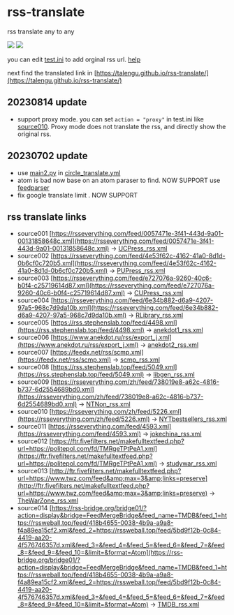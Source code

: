 # rss-translate

rss translate any to any

![](https://github.com/kamonka/rss-translate/workflows/circle_translate/badge.svg)
![](https://github.com/kamonka/rss-translate/workflows/Deploy/badge.svg)

you can edit [test.ini](https://github.com/ueui/rss-translate/edit/main/test.ini) to add orginal rss url. [help](https://github.com/ueui/rss/issues/2)

next find the translated link in [https://talengu.github.io/rss-translate/](https://talengu.github.io/rss-translate/)

## 20230814 update
- support proxy mode. you can set `action = "proxy"` in test.ini like [source010](https://github.com/ueui/rss-translate/blob/f6648c5262f4fa0926310dbe43fff820bf727ac7/test.ini#L67).
 Proxy mode does not translate the rss, and directly show the original rss.

## 20230702 update 
- use [main2.py](https://github.com/ueui/rss-translate/blob/main/main2.py) in [circle_translate.yml](https://github.com/ueui/rss-translate/blob/aeb61bc36eb1a22fd003677b5209291cf7cb4a87/.github/workflows/circle_translate.yml#L38)
- atom is bad now base on an atom paraser to find. NOW SUPPORT
        use [feedparser](https://pythonhosted.org/feedparser/)
- fix google translate limit . NOW SUPPORT

## rss translate links
 - source001 [https://rsseverything.com/feed/0057471e-3f41-443d-9a01-00131858648c.xml](https://rsseverything.com/feed/0057471e-3f41-443d-9a01-00131858648c.xml) -> [UCPress_rss.xml](rss/UCPress_rss.xml)
 - source002 [https://rsseverything.com/feed/4e53f62c-4162-41a0-8d1d-0b6cf0c720b5.xml](https://rsseverything.com/feed/4e53f62c-4162-41a0-8d1d-0b6cf0c720b5.xml) -> [PUPress_rss.xml](rss/PUPress_rss.xml)
 - source003 [https://rsseverything.com/feed/e727076a-9260-40c6-b0f4-c25719614d87.xml](https://rsseverything.com/feed/e727076a-9260-40c6-b0f4-c25719614d87.xml) -> [CUPress_rss.xml](rss/CUPress_rss.xml)
 - source004 [https://rsseverything.com/feed/6e34b882-d6a9-4207-97a5-968c7d9da10b.xml](https://rsseverything.com/feed/6e34b882-d6a9-4207-97a5-968c7d9da10b.xml) -> [RLibrary_rss.xml](rss/RLibrary_rss.xml)
 - source005 [https://rss.stephenslab.top/feed/4498.xml](https://rss.stephenslab.top/feed/4498.xml) -> [anekdot1_rss.xml](rss/anekdot1_rss.xml)
 - source006 [https://www.anekdot.ru/rss/export_j.xml](https://www.anekdot.ru/rss/export_j.xml) -> [anekdot2_rss.xml](rss/anekdot2_rss.xml)
 - source007 [https://feedx.net/rss/scmp.xml](https://feedx.net/rss/scmp.xml) -> [scmp_rss.xml](rss/scmp_rss.xml)
 - source008 [https://rss.stephenslab.top/feed/5049.xml](https://rss.stephenslab.top/feed/5049.xml) -> [libgen_rss.xml](rss/libgen_rss.xml)
 - source009 [https://rsseverything.com/zh/feed/738019e8-a62c-4816-b737-6d2554689bd0.xml](https://rsseverything.com/zh/feed/738019e8-a62c-4816-b737-6d2554689bd0.xml) -> [NTNon_rss.xml](rss/NTNon_rss.xml)
 - source010 [https://rsseverything.com/zh/feed/5226.xml](https://rsseverything.com/zh/feed/5226.xml) -> [NYTbestsellers_rss.xml](rss/NYTbestsellers_rss.xml)
 - source011 [https://rsseverything.com/feed/4593.xml](https://rsseverything.com/feed/4593.xml) -> [jokechina_rss.xml](rss/jokechina_rss.xml)
 - source012 [https://ftr.fivefilters.net/makefulltextfeed.php?url=https://politepol.com/fd/TMRgeTPtPeA1.xml](https://ftr.fivefilters.net/makefulltextfeed.php?url=https://politepol.com/fd/TMRgeTPtPeA1.xml) -> [studywar_rss.xml](rss/studywar_rss.xml)
 - source013 [http://ftr.fivefilters.net/makefulltextfeed.php?url=https://www.twz.com/feed&amp;max=3&amp;links=preserve](http://ftr.fivefilters.net/makefulltextfeed.php?url=https://www.twz.com/feed&amp;max=3&amp;links=preserve) -> [TheWarZone_rss.xml](rss/TheWarZone_rss.xml)
 - source014 [https://rss-bridge.org/bridge01/?action=display&bridge=FeedMergeBridge&feed_name=TMDB&feed_1=https://rssweball.top/feed/418b4655-0038-4b9a-a9a8-f4a89ea15cf2.xml&feed_2=https://rssweball.top/feed/5bd9f12b-0c84-4419-aa20-4f576746357d.xml&feed_3=&feed_4=&feed_5=&feed_6=&feed_7=&feed_8=&feed_9=&feed_10=&limit=&format=Atom](https://rss-bridge.org/bridge01/?action=display&bridge=FeedMergeBridge&feed_name=TMDB&feed_1=https://rssweball.top/feed/418b4655-0038-4b9a-a9a8-f4a89ea15cf2.xml&feed_2=https://rssweball.top/feed/5bd9f12b-0c84-4419-aa20-4f576746357d.xml&feed_3=&feed_4=&feed_5=&feed_6=&feed_7=&feed_8=&feed_9=&feed_10=&limit=&format=Atom) -> [TMDB_rss.xml](rss/TMDB_rss.xml)

